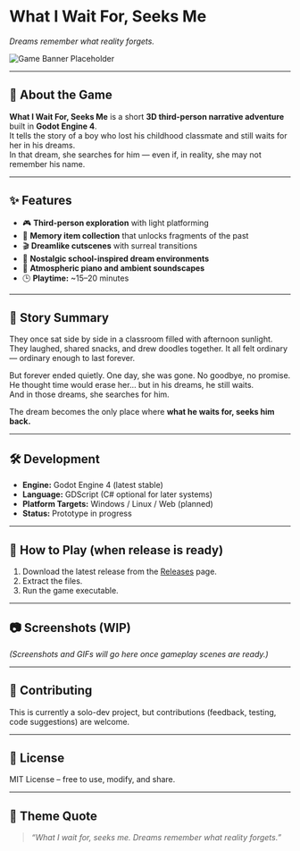 # What I Wait For, Seeks Me  
*Dreams remember what reality forgets.*  

![Game Banner Placeholder](./banner.png) <!-- replace with your banner/screenshot -->

---

## 📖 About the Game  

**What I Wait For, Seeks Me** is a short **3D third-person narrative adventure** built in **Godot Engine 4**.  
It tells the story of a boy who lost his childhood classmate and still waits for her in his dreams.  
In that dream, she searches for him — even if, in reality, she may not remember his name.  

---

## ✨ Features  
- 🎮 **Third-person exploration** with light platforming  
- 📝 **Memory item collection** that unlocks fragments of the past  
- 🎬 **Dreamlike cutscenes** with surreal transitions  
- 🌌 **Nostalgic school-inspired dream environments**  
- 🎹 **Atmospheric piano and ambient soundscapes**  
- 🕒 **Playtime:** ~15–20 minutes  

---

## 🎥 Story Summary  

They once sat side by side in a classroom filled with afternoon sunlight.  
They laughed, shared snacks, and drew doodles together. It all felt ordinary — ordinary enough to last forever.  

But forever ended quietly. One day, she was gone. No goodbye, no promise.  
He thought time would erase her… but in his dreams, he still waits.  
And in those dreams, she searches for him.  

The dream becomes the only place where **what he waits for, seeks him back.**  

---

## 🛠 Development  

- **Engine:** Godot Engine 4 (latest stable)  
- **Language:** GDScript (C# optional for later systems)  
- **Platform Targets:** Windows / Linux / Web (planned)  
- **Status:** Prototype in progress  

---

## 🚀 How to Play (when release is ready)  

1. Download the latest release from the [Releases](../../releases) page.  
2. Extract the files.  
3. Run the game executable.  

---

## 📷 Screenshots (WIP)  

*(Screenshots and GIFs will go here once gameplay scenes are ready.)*  

---

## 🤝 Contributing  

This is currently a solo-dev project, but contributions (feedback, testing, code suggestions) are welcome.  

---

## 📜 License  

MIT License – free to use, modify, and share.  

---

## 🌌 Theme Quote  

> *“What I wait for, seeks me. Dreams remember what reality forgets.”*  
